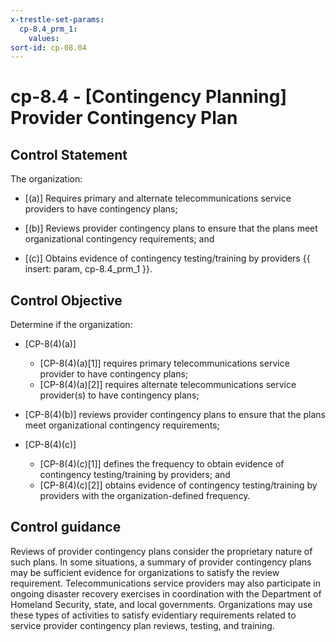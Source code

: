 ```yaml
---
x-trestle-set-params:
  cp-8.4_prm_1:
    values:
sort-id: cp-08.04
---
```


# cp-8.4 - \[Contingency Planning\] Provider Contingency Plan

## Control Statement

The organization:

- \[(a)\] Requires primary and alternate telecommunications service providers to have contingency plans;

- \[(b)\] Reviews provider contingency plans to ensure that the plans meet organizational contingency requirements; and

- \[(c)\] Obtains evidence of contingency testing/training by providers {{ insert: param, cp-8.4_prm_1 }}.

## Control Objective

Determine if the organization:

- \[CP-8(4)(a)\]

  - \[CP-8(4)(a)[1]\] requires primary telecommunications service provider to have contingency plans;
  - \[CP-8(4)(a)[2]\] requires alternate telecommunications service provider(s) to have contingency plans;

- \[CP-8(4)(b)\] reviews provider contingency plans to ensure that the plans meet organizational contingency requirements;

- \[CP-8(4)(c)\]

  - \[CP-8(4)(c)[1]\] defines the frequency to obtain evidence of contingency testing/training by providers; and
  - \[CP-8(4)(c)[2]\] obtains evidence of contingency testing/training by providers with the organization-defined frequency.

## Control guidance

Reviews of provider contingency plans consider the proprietary nature of such plans. In some situations, a summary of provider contingency plans may be sufficient evidence for organizations to satisfy the review requirement. Telecommunications service providers may also participate in ongoing disaster recovery exercises in coordination with the Department of Homeland Security, state, and local governments. Organizations may use these types of activities to satisfy evidentiary requirements related to service provider contingency plan reviews, testing, and training.
